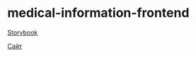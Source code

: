 # medical-information-frontend

[Storybook](https://medical-information.github.io/medical-information-frontend/)

[Сайт](https://stethoscope.acceleratorpracticum.ru/)

